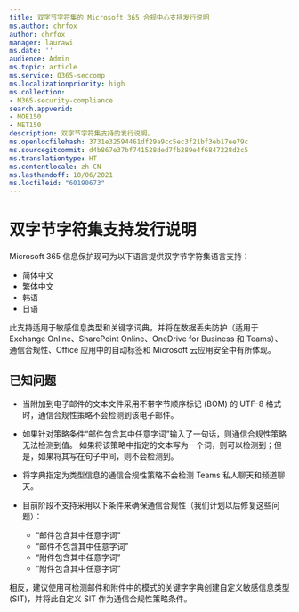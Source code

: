 ```yaml
---
title: 双字节字符集的 Microsoft 365 合规中心支持发行说明
ms.author: chrfox
author: chrfox
manager: laurawi
ms.date: ''
audience: Admin
ms.topic: article
ms.service: O365-seccomp
ms.localizationpriority: high
ms.collection:
- M365-security-compliance
search.appverid:
- MOE150
- MET150
description: 双字节字符集支持的发行说明。
ms.openlocfilehash: 3731e32594461df29a9cc5ec3f21bf3eb17ee79c
ms.sourcegitcommit: d4b867e37bf741528ded7fb289e4f6847228d2c5
ms.translationtype: HT
ms.contentlocale: zh-CN
ms.lasthandoff: 10/06/2021
ms.locfileid: "60190673"
---
```

# <a name="support-for-double-byte-character-set-release-notes"></a>双字节字符集支持发行说明

 Microsoft 365 信息保护现可为以下语言提供双字节字符集语言支持：

- 简体中文
- 繁体中文
- 韩语
- 日语

此支持适用于敏感信息类型和关键字词典，并将在数据丢失防护（适用于 Exchange Online、SharePoint Online、OneDrive for Business 和 Teams）、通信合规性、Office 应用中的自动标签和 Microsoft 云应用安全中有所体现。

## <a name="known-issues"></a>已知问题

- 当附加到电子邮件的文本文件采用不带字节顺序标记 (BOM) 的 UTF-8 格式时，通信合规性策略不会检测到该电子邮件。

- 如果针对策略条件“邮件包含其中任意字词”输入了一句话，则通信合规性策略无法检测到值。 如果将该策略中指定的文本写为一个词，则可以检测到；但是，如果将其写在句子中间，则不会检测到。

- 将字典指定为类型信息的通信合规性策略不会检测 Teams 私人聊天和频道聊天。

- 目前阶段不支持采用以下条件来确保通信合规性（我们计划以后修复这些问题）： 
  - “邮件包含其中任意字词”
  - “邮件不包含其中任意字词”
  - “附件包含其中任意字词”
  - “附件包含其中任意字词”

相反，建议使用可检测邮件和附件中的模式的关键字字典创建自定义敏感信息类型 (SIT)，并将此自定义 SIT 作为通信合规性策略条件。


